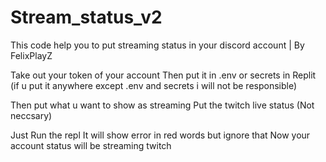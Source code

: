 # Stream_status_v2
This code help you to put streaming status in your discord account | By FelixPlayZ

Take out your token of your account 
Then put it in .env or secrets in Replit (if u put it anywhere except .env and secrets i will not be responsible)

Then put what u want to show as streaming 
Put the twitch live status (Not neccsary) 

Just Run the repl 
It will show error in red words but ignore that 
Now your account status will be streaming twitch
